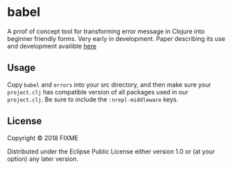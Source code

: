 # babel

A prrof of concept tool for transforming error message in Clojure into beginner friendly forms.
Very early in development.
Paper describing its use and development availible [here](https://github.com/Clojure-Intro-Course/mics2018demo/blob/master/mics2018.pdf "MICS Paper")

## Usage

Copy ``babel`` and ``errors`` into your src directory, and then make sure your ``project.clj`` has compatible version of all packages used in our ``project.clj``. Be sure to include the ``:nrepl-middleware`` keys. 

## License

Copyright © 2018 FIXME

Distributed under the Eclipse Public License either version 1.0 or (at
your option) any later version.
